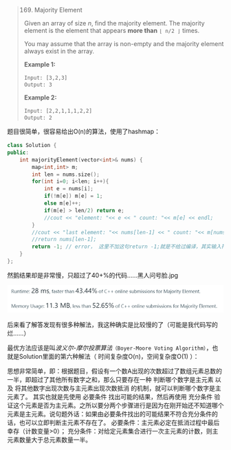 > 169. Majority Element
>
> Given an array of size *n*, find the majority element. The majority element is the element that appears **more than** `⌊ n/2 ⌋` times.
>
> You may assume that the array is non-empty and the majority element always exist in the array.
>
> **Example 1:**
>
> ```
> Input: [3,2,3]
> Output: 3
> ```
>
> **Example 2:**
>
> ```
> Input: [2,2,1,1,1,2,2]
> Output: 2
> ```

题目很简单，很容易给出O(n)的算法，使用了hashmap：

```cpp
class Solution {
public:
    int majorityElement(vector<int>& nums) {
        map<int,int> m;
        int len = nums.size();
        for(int i=0; i<len; i++){
            int e = nums[i];
            if(!m[e]) m[e] = 1;
            else m[e]++;
            if(m[e] > len/2) return e;
            //cout << "element: "<< e << " count: "<< m[e] << endl;
        }
        //cout << "last element: "<< nums[len-1] << " count: "<< m[nums[len-1]] << endl;
        //return nums[len-1];
        return -1; // error， 这里不加这句return -1;就是不给过编译，其实输入符合题目要求的话，程序执行时候不可能走到这里的；不过毕竟编译时候也不知道程序输入是什么，所以报错也是"cc1plus: some warnings being treated as errors"，这编译器算是对程序比较严格了……（又想了一下不算是严格，就应该要这样才对，毕竟未定义的行为越少越好。
    }
};
```

然鹅结果却是非常慢，只超过了40+%的代码……黑人问号脸.jpg

![](./assets/submitResult169.png)

后来看了解答发现有很多种解法，我这种确实是比较慢的了（可能是我代码写的烂……）

最优方法应该是叫*波义尔-摩尔投票算法*`（Boyer-Moore Voting Algorithm）`，也就是Solution里面的第六种解法（ 时间复杂度O(n)，空间复杂度O(1) ）：

思想非常简单，即：根据题目，假设有一个数A出现的次数超过了数组元素总数的一半，即超过了其他所有数字之和，那么只要存在一种 判断哪个数字是主元素 以及 将其他数字出现次数与主元素出现次数抵消 的机制，就可以判断哪个数字是主元素了。
其实也就是先使用 必要条件 找出可能的结果，然后再使用 充分条件 验证这个元素是否为主元素。之所以要分两个步骤进行是因为在刚开始还不知道哪个元素是主元素。说句题外话：如果由必要条件找出的可能结果不符合充分条件的话，也可以立即判断主元素不存在了。
必要条件：主元素必定在抵消过程中最后幸存（计数变量>0）；
充分条件：对给定元素集合进行一次主元素的计数，则主元素数量大于总元素数量一半。
